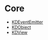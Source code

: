 # Core 

* [KDEventEmitter](/core/KDEventEmitter)
* [KDObject](/core/KDObject)
* [KDView](/core/KDView)
